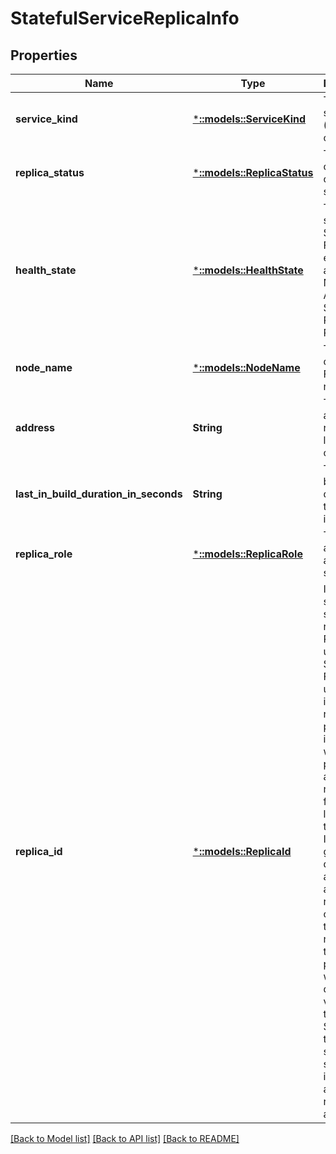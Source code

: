 # StatefulServiceReplicaInfo

## Properties
Name | Type | Description | Notes
------------ | ------------- | ------------- | -------------
**service_kind** | [***::models::ServiceKind**](ServiceKind.md) | The kind of service (Stateless or Stateful). | [default to null]
**replica_status** | [***::models::ReplicaStatus**](ReplicaStatus.md) | The status of a replica of a service. | [optional] [default to null]
**health_state** | [***::models::HealthState**](HealthState.md) | The health state of a Service Fabric entity such as Cluster, Node, Application, Service, Partition, Replica etc. | [optional] [default to null]
**node_name** | [***::models::NodeName**](NodeName.md) | The name of a Service Fabric node. | [optional] [default to null]
**address** | **String** | The address the replica is listening on. | [optional] [default to null]
**last_in_build_duration_in_seconds** | **String** | The last in build duration of the replica in seconds. | [optional] [default to null]
**replica_role** | [***::models::ReplicaRole**](ReplicaRole.md) | The role of a replica of a stateful service. | [optional] [default to null]
**replica_id** | [***::models::ReplicaId**](ReplicaId.md) | Id of a stateful service replica. ReplicaId is used by Service Fabric to uniquely identify a replica of a partition. It is unique within a partition and does not change for the lifetime of the replica. If a replica gets dropped and another replica gets created on the same node for the same partition, it will get a different value for the id. Sometimes the id of a stateless service instance is also referred as a replica id. | [optional] [default to null]

[[Back to Model list]](../README.md#documentation-for-models) [[Back to API list]](../README.md#documentation-for-api-endpoints) [[Back to README]](../README.md)


